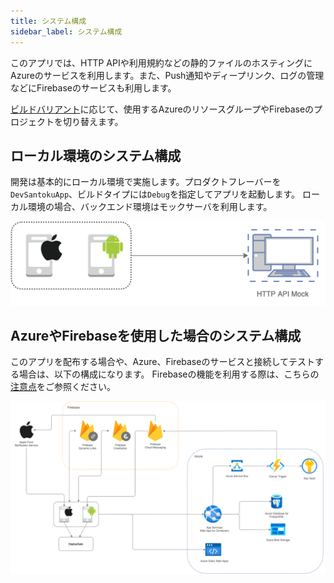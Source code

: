 ```yaml
---
title: システム構成
sidebar_label: システム構成
---
```


このアプリでは、HTTP APIや利用規約などの静的ファイルのホスティングにAzureのサービスを利用します。また、Push通知やディープリンク、ログの管理などにFirebaseのサービスも利用します。

[ビルドバリアント](/react-native/santoku/development/build-configuration/build-variants.mdx)に応じて、使用するAzureのリソースグループやFirebaseのプロジェクトを切り替えます。

## ローカル環境のシステム構成

開発は基本的にローカル環境で実施します。プロダクトフレーバーを`DevSantokuApp`、ビルドタイプには`Debug`を指定してアプリを起動します。
ローカル環境の場合、バックエンド環境はモックサーバを利用します。

![system-configuration](./local-system-configuration.drawio.png)

## AzureやFirebaseを使用した場合のシステム構成

このアプリを配布する場合や、Azure、Firebaseのサービスと接続してテストする場合は、以下の構成になります。
Firebaseの機能を利用する際は、こちらの[注意点](react-native/santoku/development/implement/cautions-on-using-firebase.mdx)をご参照ください。

![system-configuration](./system-configuration.drawio.png)
